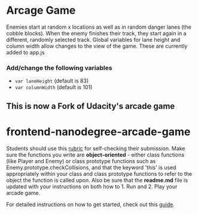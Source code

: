 # Arcage Game
Enemies start at random x locations as well as in random danger lanes (the cobble blocks). When the enemy finishes their track, they start again in a different, randomly selected track.
Global variables for lane height and column width allow changes to the view of the game.  These are currently added to app.js  
### Add/change the following variables  
  * `var laneHeight` (default is 83)
  * `var columnWidth` (default is 101)

## This is now a Fork of Udacity's arcade game
frontend-nanodegree-arcade-game
===============================

Students should use this [rubric](https://review.udacity.com/#!/projects/2696458597/rubric) for self-checking their submission. Make sure the functions you write are **object-oriented** - either class functions (like Player and Enemy) or class prototype functions such as Enemy.prototype.checkCollisions, and that the keyword 'this' is used appropriately within your class and class prototype functions to refer to the object the function is called upon. Also be sure that the **readme.md** file is updated with your instructions on both how to 1. Run and 2. Play your arcade game.

For detailed instructions on how to get started, check out this [guide](https://docs.google.com/document/d/1v01aScPjSWCCWQLIpFqvg3-vXLH2e8_SZQKC8jNO0Dc/pub?embedded=true).

